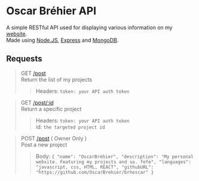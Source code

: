 # Oscar Bréhier API

A simple RESTful API used for displaying various information on my [website](brhoscar.vercel.app). 
<br/> Made using [Node.JS](https://nodejs.org/en/), [Express](https://expressjs.com/) and [MongoDB](https://www.mongodb.com/).

## Requests
>  GET [/post](https://brhoscar-api.herokuapp.com/post)
<br/> Return the list of my projects
>> Headers: `token: your API auth token`

> GET [/post/:id](https://brhoscar-api.herokuapp.com/post/:id)
<br/> Return a specific project
>> Headers: `token: your API auth token`
<br/> id: `the targeted project id`

> POST [/post](https://brhoscar-api.herokuapp.com/post) ( Owner Only )
<br/> Post a new project
>> Body: ```{
    "name": "OscarBréhier",
    "description": "My personal website. Featuring my projects and so. fefe",
    "languages": "javascript, css, HTML, REACT",
    "githubURL": "https://github.com/OscarBrehier/brhoscar"
}```


